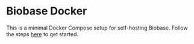 # Biobase Docker

This is a minimal Docker Compose setup for self-hosting Biobase. Follow the steps [here](https://biobase.studio/docs/guides/hosting/docker) to get started.
